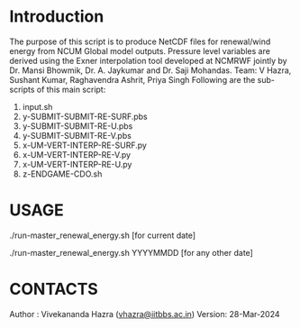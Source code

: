 # Introduction
The purpose of this script is to produce NetCDF files for renewal/wind energy from NCUM Global model outputs. 
Pressure level variables are derived using the Exner interpolation tool developed at NCMRWF jointly by Dr. Mansi Bhowmik, Dr. A. Jaykumar and Dr. Saji Mohandas.
Team: V Hazra, Sushant Kumar, Raghavendra Ashrit, Priya Singh
Following are the sub-scripts of this main script:
1. input.sh				
2. y-SUBMIT-SUBMIT-RE-SURF.pbs								
3. y-SUBMIT-SUBMIT-RE-U.pbs									
4. y-SUBMIT-SUBMIT-RE-V.pbs									
5. x-UM-VERT-INTERP-RE-SURF.py 							 
6. x-UM-VERT-INTERP-RE-V.py									 
7. x-UM-VERT-INTERP-RE-U.py        					
8. z-ENDGAME-CDO.sh										
 												
# USAGE
 ./run-master_renewal_energy.sh [for current date]						

 ./run-master_renewal_energy.sh YYYYMMDD [for any other date]				

# CONTACTS
Author : Vivekananda Hazra (vhazra@iitbbs.ac.in)
Version: 28-Mar-2024 
